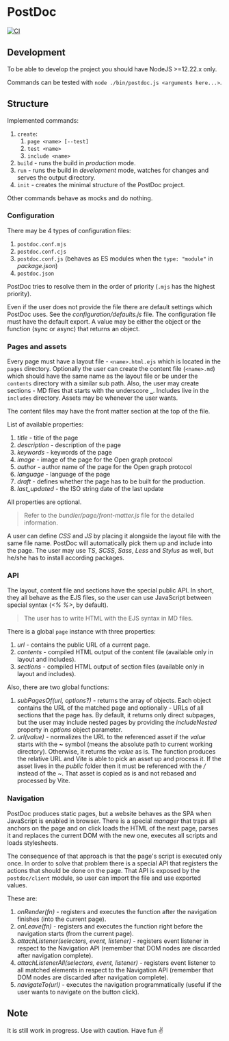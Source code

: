 # PostDoc

[![CI](https://github.com/PostDocJS/postdoc/actions/workflows/main.yml/badge.svg)](https://github.com/PostDocJS/postdoc/actions/workflows/main.yml)

## Development

To be able to develop the project you should have NodeJS >=12.22.x only.

Commands can be tested with `node ./bin/postdoc.js <arguments here...>`.

## Structure

Implemented commands:

1. `create`:
   1. `page <name> [--test]`
   2. `test <name>`
   3. `include <name>`
2. `build` - runs the build in *production* mode.
3. `run` - runs the build in *development* mode, watches for changes and serves the output directory. 
4. `init` - creates the minimal structure of the PostDoc project.

Other commands behave as mocks and do nothing.

### Configuration

There may be 4 types of configuration files:

1. `postdoc.conf.mjs`
2. `postdoc.conf.cjs`
3. `postdoc.conf.js` (behaves as ES modules when the `type: "module"` in *package.json*)
4. `postdoc.json`

PostDoc tries to resolve them in the order of priority (`.mjs` has the highest priority).

Even if the user does not provide the file there are default settings which PostDoc uses.
See the *configuration/defaults.js* file. The configuration file must have the default export. A value may
be either the object or the function (sync or async) that returns an object.

### Pages and assets

Every page must have a layout file - `<name>.html.ejs` which is located in the `pages` directory.
Optionally the user can create the content file (`<name>.md`) which should have the same name as the layout
file or be under the `contents` directory with a similar sub path. Also, the user may create sections - MD
files that starts with the underscore **_**. Includes live in the `includes` directory.
Assets may be whenever the user wants.

The content files may have the front matter section at the top of the file.

List of available properties:

1. *title* - title of the page
2. *description* - description of the page
3. *keywords* - keywords of the page
4. *image* - image of the page for the Open graph protocol
5. *author* - author name of the page for the Open graph protocol
6. *language* - language of the page
7. *draft* - defines whether the page has to be built for the production.
8. *last_updated* - the ISO string date of the last update

All properties are optional.

> Refer to the *bundler/page/front-matter.js* file for the detailed information.

A user can define *CSS* and *JS* by placing it alongside the layout file with the same file name. PostDoc will
automatically pick them up and include into the page. The user may use *TS*, *SCSS*, *Sass*, *Less* and *Stylus* as well,
but he/she has to install according packages.

### API

The layout, content file and sections have the special public API. In short, they all behave as the EJS files,
so the user can use JavaScript between special syntax (*<% %>*, by default).

> The user has to write HTML with the EJS syntax in MD files.

There is a global `page` instance with three properties:

1. *url* - contains the public URL of a current page.
2. *contents* - compiled HTML output of the content file (available only in layout and includes).
3. *sections* - compiled HTML output of section files (available only in layout and includes).

Also, there are two global functions:

1. *subPagesOf(url, options?)* - returns the array of objects. Each object contains the URL of the matched
   page and optionally - URLs of all sections that the page has. By default, it returns only direct subpages,
   but the user may include nested pages by providing the *includeNested* property in *options* object parameter.
2. *url(value)* - normalizes the URL to the referenced asset if the *value* starts with the **~** symbol
   (means the absolute path to current working directory). Otherwise, it returns the *value* as is. The function
   produces the relative URL and Vite is able to pick an asset up and process it. If the asset lives in the
   *public* folder then it must be referenced with the */* instead of the *~*. That asset is copied as is and
   not rebased and processed by Vite.

### Navigation

PostDoc produces static pages, but a website behaves as the SPA when JavaScript is enabled in browser.
There is a special *manager* that traps all anchors on the page and on click loads the HTML of the next page,
parses it and replaces the current DOM with the new one, executes all scripts and loads stylesheets.

The consequence of that approach is that the page's script is executed only once. In order to solve that
problem there is a special API that registers the actions that should be done on the page.
That API is exposed by the `postdoc/client` module, so user can import the file and use exported values.

These are:

1. *onRender(fn)* - registers and executes the function after the navigation finishes (into the current page).
2. *onLeave(fn)* - registers and executes the function right before the navigation starts (from the current page).
3. *attachListener(selectors, event, listener)* - registers event listener in respect to the Navigation API (remember that DOM nodes are discarded after navigation complete).
4. *attachListenerAll(selectors, event, listener)* - registers event listener to all matched elements in respect to the Navigation API (remember that DOM nodes are discarded after navigation complete).
5. *navigateTo(url)* - executes the navigation programmatically (useful if the user wants to navigate on the button click).

## Note

It is still work in progress. Use with caution. Have fun ✌️